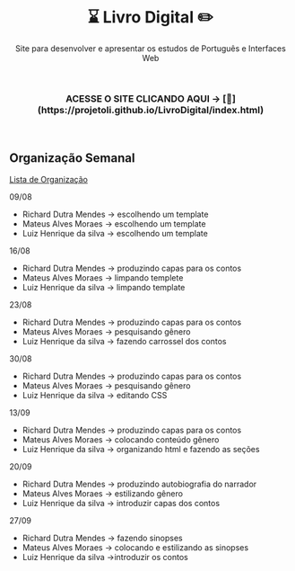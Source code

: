 <h1 align="center">⌛ Livro Digital ✏️</h1>
<p align="center">Site para desenvolver e apresentar os estudos de Português e Interfaces Web</p>
<br>
<h3 align="center">ACESSE O SITE CLICANDO AQUI -> [🎩](https://projetoli.github.io/LivroDigital/index.html)</h3>
<br>
<h2 align="justify">Organização Semanal</h2>

[Lista de Organização](https://github.com/projetoli/LivroDigital/files/7248509/Lista.1.docx)

  09/08
  - Richard Dutra Mendes -> escolhendo um template
  - Mateus Alves Moraes -> escolhendo um template
  - Luiz Henrique da silva -> escolhendo um template

  16/08
  - Richard Dutra Mendes -> produzindo capas para os contos
  - Mateus Alves Moraes -> limpando templete
  - Luiz Henrique da silva -> limpando template 

  23/08
  - Richard Dutra Mendes -> produzindo capas para os contos
  - Mateus Alves Moraes -> pesquisando gênero
  - Luiz Henrique da silva -> fazendo carrossel dos contos

  30/08
  - Richard Dutra Mendes -> produzindo capas para os contos
  - Mateus Alves Moraes -> pesquisando gênero 
  - Luiz Henrique da silva -> editando CSS

  13/09
  - Richard Dutra Mendes -> produzindo capas para os contos
  - Mateus Alves Moraes -> colocando conteúdo gênero
  - Luiz Henrique da silva -> organizando html e fazendo as seções 

  20/09
  - Richard Dutra Mendes -> produzindo autobiografia do narrador
  - Mateus Alves Moraes -> estilizando gênero 
  - Luiz Henrique da silva -> introduzir capas dos contos

  27/09
  - Richard Dutra Mendes -> fazendo sinopses
  - Mateus Alves Moraes -> colocando e estilizando as sinopses 
  - Luiz Henrique da silva ->introduzir os contos


